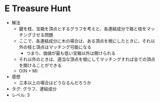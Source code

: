 
# E Treasure Hunt

- 解法
    - 鍵を枝、宝箱を頂点とするグラフを考えと、各連結成分で箱と枝をマッチングさせる問題
    - ここで、各連結成分に木の場合は、ある頂点を根にしたときに、それ以外の枝と頂点はマッチング可能になる
        - つまり、価値が最も低い宝箱以外は開けられる
    - それ以外のときは、適当な頂点を根にしてマッチングすれば全ての頂点を開けることができる
    - O(N + M)
- 感想
    - 三本以上の場合はどうなるんだろうか
- タグ: グラフ、連結成分
- レベル: 3
